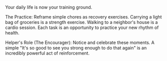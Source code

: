 Your daily life is now your training ground.

The Practice: Reframe simple chores as recovery exercises. Carrying a light bag of groceries is a strength exercise. Walking to a neighbor's house is a cardio session. Each task is an opportunity to practice your new rhythm of health.

Helper's Role (The Encourager): Notice and celebrate these moments. A simple "It's so good to see you strong enough to do that again" is an incredibly powerful act of reinforcement.